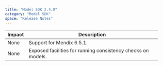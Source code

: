 ```yaml
---
title: "Model SDK 2.4.0"
category: "Model SDK"
space: "Release Notes"
---
```

| Impact | Description |
| --- | --- |
| None | Support for Mendix 6.5.1. |
| None | Exposed facilities for running consistency checks on models. |